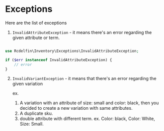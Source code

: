 # Exceptions

Here are the list of exceptions

1. ```InvalidAttributeException``` - it means there's an error regarding the given attribute or term.

```php

use Rcdelfin\Inventory\Exceptions\InvalidAttributeException;

if ($err instanceof InvalidAttributeException) {
    // error
}
```

2. ```InvalidVariantException``` - it means that there's an error regarding the given variation

    ex. 

    1. A variation with an attribute of size: small and color: black, then you decided to create a new variation with same attributes.
    2. A duplicate sku.
    3. double attribute with different term. ex. Color: black, Color: White, Size: Small.


